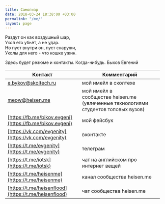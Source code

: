 ```yaml
---
title: Самопиар
date: 2018-03-24 18:38:00 +03:00
permalink: "/me/"
layout: page
---
```


Раздут он как воздушный шар,  
Укол его убьёт, а не удар.  
Но пуст внутри он, пуст снаружи,  
Уколы для него - что кошке ужин.  


Здесь будет резюме и контакты. Когда-нибудь. 
Быков Евгений


| Контакт                   |Комментарий                   |
|---------------------------|------------------------------|
|[e.bykov@skoltech.ru](mailto:e.bykov@skoltech.ru)	    | мой имейл в сколтехе         |
|[meow@heisen.me](mailto:meow@heisen.me)	            | мой имейл в сообществе heisen.me  (увлеченные технологиями студентов топовых вузов)|
|[https://fb.me/bikov.evgeni](https://fb.me/bikov.evgeni) | мой фейсбук                  |
|[https://vk.com/evgenity](https://vk.com/evgenity)    | вконтакте                    |
|[https://t.me/evgenity](https://t.me/evgenity)      |	телеграм                   |
|[https://t.me/iotsk](https://t.me/iotsk)	    | чат на английском про интернет вещей|
|[https://t.me/heisenme](https://t.me/heisenme)	    | канал сообщества heisen.me   |
|[https://t.me/heisenflood](https://t.me/heisenflood)   |	чат сообщества heisen.me   |


